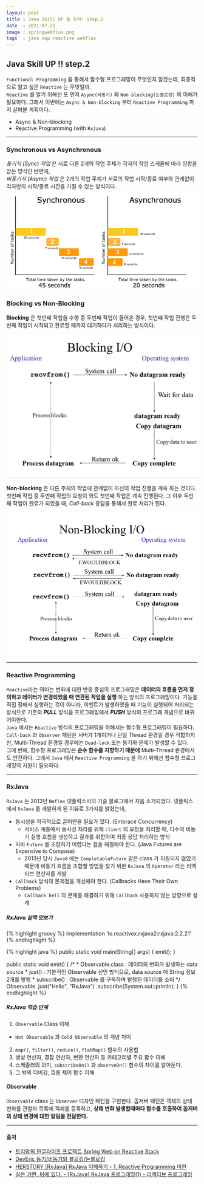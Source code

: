 ```yaml
---
layout: post
title : Java Skill UP 을 하자! step.2
date  : 2021-07-21
image : springwebflux.png
tags  : java oop reactive webflux
---
```




## Java Skill UP !! step.2
`Functional Programming` 을 통해서 함수형 프로그래밍이 무엇인지 알겠는데, 최종적으로 알고 싶은 `Reactive` 는 무엇일까.<br>
`Reactive` 를 알기 위해선 또 먼저 `Async(비동기)` 와 `Non-blocking(논블로킹)` 의 이해가 필요하다. 그래서 이번에는 `Async & Non-blocking` 부터 `Reactive Programming` 까지 살펴볼 계획이다.

- Async & Non-blocking
- Reactive Programming (with `RxJava`)

---

### Synchronous vs Asynchronous
*동기식 (Sync) 작업* 은 서로 다른 2개의 작업 주체가 각자의 작업 스케쥴에 따라 영향을 받는 방식인 반면에,<br>
*비동기식 (Async) 작업* 은 2개의 작업 주체가 서로의 작업 시작/종료 여부와 관계없이 각자만의 시작/종료 시간을 가질 수 있는 방식이다.
<br>
![sync vs async](/images/syncvsasync.jpeg)

### Blocking vs Non-Blocking
**Blocking** 은 첫번째 작업을 수행 중 두번째 작업이 들어온 경우, 첫번째 작업 진행은 두번째 작업이 시작되고 완료할 때까지 대기하다가 처리하는 방식이다.

![blocking](/images/blocking.png)

**Non-blocking** 은 다른 주체의 작업에 관계없이 자신의 작업 진행을 계속 하는 것이다. 첫번째 작업 중 두번째 작업의 요청이 와도 첫번째 작업은 계속 진행된다. 그 이후 두번째 작업이 완료가 되었을 때, *Call-back* 응답을 통해서 완료 처리가 된다.

![non-blocking](/images/non-blocking.png)

---

### Reactive Programming
`Reactive`라는 의미는 변화에 대한 반응 중심의 프로그래밍은 **데이터의 흐름을 먼저 정의하고 데이터가 변경되었을 때 연관된 작업을 실행** 하는 방식의 프로그래밍이다.
기능을 직접 정해서 실행하는 것이 아니라, 이벤트가 발생하였을 때 기능이 실행되어 처리되는 방식으로 기존의 ***PULL*** 방식을 프로그래밍에서 ***PUSH*** 방식의 프로그래 개념으로 바뀌어야한다.
<br>
`Java` 에서는 `Reactive` 방식의 프로그래밍을 위해서는 함수형 프로그래밍이 필요하다. `Call-back` 과 `Observer` 패턴은 서버가 1개이거나 단일 Thread 환경일 경우 적합하지만, Multi-Thread 환경일 경우에는 `Dead-lock` 또는 동기화 문제가 발생할 수 있다.
<br>
그에 반해, 함수형 프로그래밍은 **순수 함수를 지향하기 때문에** Multi-Thread 환경에서도 안전하다. 그래서 `Java` 에서 `Reactive Programming` 을 하기 위해선 함수형 프로그래밍의 지원이 필요하다.

---

### RxJava
`RxJava` 는 2013년 `Neflex` 넷플릭스사의 기술 블로그에서 처음 소개되었다. 넷플릭스에서 `RxJava` 를 개발하게 된 이유로 3가지를 밝혔는데,

- 동시성을 적극적으로 끌어안을 필요가 있다. (Embrace Concurrency)
  - 서비스 계층에서 동시성 처리를 위해 `client` 의 요청을 처리할 때, 다수의 비동기 실행 흐름을 생성하고 결과를 취합하여 최종 응답 처리하는 방식
- 자바 `Future` 를 조합하기 어렵다는 점을 해결해야 한다. (Java Futures are Expensive to Compose)
  - 2013년 당시 `Java8` 에는 `CompletableFuture` 같은 class 가 지원되지 않았기 때문에 비동기 흐름을 조합할 방법을 찾기 위한 `RxJava` 의 `Operator` 라는 리액티브 연산자를 개발
- `Callback` 방식의 문제점을 개선해야 한다. (Callbacks Have Their Own Problems)
  - `Callback hell` 의 문제를 해결하기 위해 `Callback` 사용하지 않는 방향으로 설계

##### RxJava 살짝 맛보기
{% highlight groovy %}
implementation 'io.reactivex.rxjava2:rxjava:2.2.21'
{% endhighlight %}

{% highlight java %}
public static void main(String[] args) {
    emit();
}

public static void emit() {
    /*
     * Observable.class : 데이터의 변화가 발생하는 data source
     * just() : 기본적인 Observable 선언 방식으로, data source 에 String 정보 2개를 발행
     * subscribe() : Observable 를 구독하며 발행된 데이터를 소비
     */
    Observable
            .just("Hello", "RxJava")
            .subscribe(System.out::println);
}
{% endhighlight %}

##### RxJava 학습 단계
1. `Observable` Class 이해
  - `Hot Observable` 과 `Cold Observable` 의 개념 차이
2. `map()`, `filter()`, `reduce()`, `flatMap()` 함수의 사용법
3. 생성 연산자, 결합 연산자, 변환 연산자 등 카테고리별 주요 함수 이해
4. 스케줄러의 의미, `subscribeOn()` 과 `observeOn()` 함수의 차이를 알아둔다.
5. 그 밖의 디버깅, 흐름 제어 함수 이해

#### Observable
`Observable` class 는 `Observer` 디자인 패턴을 구현한다. 옵저버 패턴은 객체의 상태 변화를 관찰자 목록에 객체를 등록하고, **상태 변화 발생할때마다 함수를 호출하여 옵저버의 상태 변경에 대한 알림을 전달한다.**<br>


---

#### 출처
- [토리맘의 한글라이즈 프로젝트 Spring Web on Reactive Stack](https://godekdls.github.io/Reactive%20Spring/contents/)
- [DevEric 동기/비동기와 블로킹/논블로킹](https://deveric.tistory.com/99)
- [HERSTORY [RxJava] RxJava 이해하기 - 1. Reactive Programming 이란](https://4z7l.github.io/2020/12/01/rxjava-1.html)
- [길은 가면, 뒤에 있다. - [RxJava] RxJava 프로그래밍(1) - 리액티브 프로그래밍](https://12bme.tistory.com/570)
